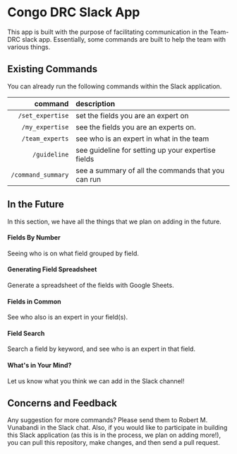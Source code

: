 # Congo DRC Slack App

This app is built with the purpose of facilitating communication in the Team-DRC slack app. Essentially, some commands are built to help the team with various things.

## Existing Commands

You can already run the following commands within the Slack application. 

|command|description|
|---:|:---|
|`/set_expertise` | set the fields you are an expert on |
|`/my_expertise` | see the fields you are an experts on. |
| `/team_experts` | see who is an expert in what in the team |
| `/guideline` | see guideline for setting up your expertise fields |
| `/command_summary` | see a summary of all the commands that you can run |

## In the Future

In this section, we have all the things that we plan on adding in the future. 

#### Fields By Number

Seeing who is on what field grouped by field. 

#### Generating Field Spreadsheet

Generate a spreadsheet of the fields with Google Sheets.

#### Fields in Common

See who also is an expert in your field(s).

#### Field Search 

Search a field by keyword, and see who is an expert in that field.

#### What's in Your Mind?

Let us know what you think we can add in the Slack channel! 

## Concerns and Feedback

Any suggestion for more commands? Please send them to Robert M. Vunabandi in the Slack chat. Also, if you would like to participate in building this Slack application (as this is in the process, we plan on adding more!), you can pull this repository, make changes, and then send a pull request. 